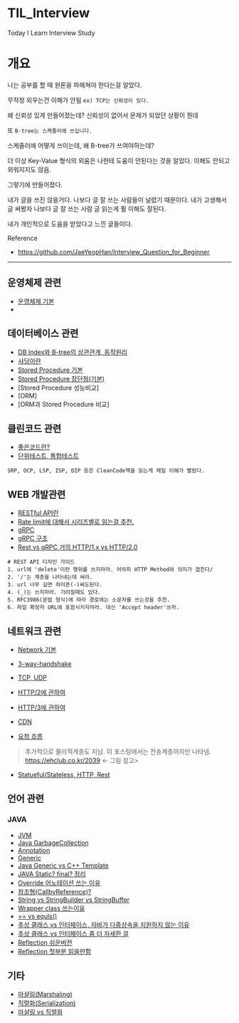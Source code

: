 # TIL_Interview
Today I Learn Interview Study


# 개요

나는 공부를 할 때 원론을 파헤쳐야 한다는걸 알았다.

무작정 외우는건 이해가 안됨 `ex) TCP는 신뢰성이 있다.`

왜 신뢰성 있게 만들어졌는데? 신뢰성이 없어서 문제가 되었던 상황이 뭔데

또 `B-tree는 스케줄러에 쓰입니다.`

스케줄러에 어떻게 쓰이는데, 왜 B-tree가 쓰여야하는데? 

더 이상 Key-Value 형식의 외움은 나한테 도움이 안된다는 것을 알았다. 이해도 안되고 외워지지도 않음.

그렇기에 만들어졌다.

내가 글을 쓰진 않을거다. 나보다 글 잘 쓰는 사람들이 널렸기 때문이다. 내가 고생해서 글 써봤자 나보다 글 잘 쓰는 사람 글 읽는게 훨 이해도 잘된다.

내가 개인적으로 도움을 받았다고 느낀 글들이다.

Reference

- <https://github.com/JaeYeopHan/Interview_Question_for_Beginner>

-----

## 운영체제 관련

- [운영체제 기본](https://github.com/JaeYeopHan/Interview_Question_for_Beginner/tree/master/OS)
- 

## 데이터베이스 관련

- [DB Index와 B-tree의 상관관계, 동작원리](https://brunch.co.kr/@skeks463/25)
- [샤딩이란](https://d2.naver.com/helloworld/14822)
- [Stored Procedure 기본](https://devkingdom.tistory.com/323)
- [Stored Procedure 장단점(기본)](https://graduation.tistory.com/444)
- [Stored Procedure 성능비교]
- [ORM]
- [ORM과 Stored Procedure 비교]

## 클린코드 관련

- [좋은코드란?](https://jbee.io/etc/what-is-good-code/)
- [단위테스트, 통합테스트](https://cjwoov.tistory.com/9)

```text
SRP, OCP, LSP, ISP, DIP 등은 CleanCode책을 읽는게 제일 이해가 빨랐다.
```

## WEB 개발관련

- [RESTful API란](https://meetup.toast.com/posts/92)
- [Rate limit에 대해서 시리즈별로 읽는걸 추천.](https://etloveguitar.tistory.com/126)
- [gRPC](https://godd.tistory.com/88)
- [gRPC 구조](https://changhoi.github.io/posts/backend/grpc-internals/#gRPC%EC%9D%98-%ED%8A%B9%EC%A7%95)
- [Rest vs gRPC 거의 HTTP/1.x vs HTTP/2.0](https://alledy.netlify.app/posts/rest-vs-grpc/)


```text
# REST API 디자인 가이드
1. url에 'delete'이런 행위를 쓰지마라. 어차피 HTTP Method와 의미가 겹친다/
2. '/'는 계층을 나타내는데 써라.
3. url 너무 길면 하이픈(-)써도된다.
4. (_)는 쓰지마라. 가려질때도 있다.
5. RFC3986(문법 형식)에 따라 경로에는 소문자를 쓰는것을 추천.
6. 파일 확장자 URL에 포함시키지마라. 대신 'Accept header'쓰자.

```

## 네트워크 관련

- [Network 기본](https://github.com/JaeYeopHan/Interview_Question_for_Beginner/tree/master/Network)
- [3-way-handshake](https://asfirstalways.tistory.com/356)
- [TCP, UDP](https://asfirstalways.tistory.com/327)
- [HTTP/2에 관하여](https://tech.ssut.me/https-is-faster-than-http/)
- [HTTP/3에 관하여](https://ykarma1996.tistory.com/86)
- [CDN](https://www.alibabacloud.com/ko/knowledge/what-is-cdn)

- [요청 흐름](https://github.com/WooVictory/Ready-For-Tech-Interview/blob/master/Network/%EC%A3%BC%EC%86%8C%EC%B0%BD%EC%97%90%20naver.com%EC%9D%84%20%EC%B9%98%EB%A9%B4%20%EC%9D%BC%EC%96%B4%EB%82%98%EB%8A%94%20%EC%9D%BC.md)

> 추가적으로 물리적계층도 지남. 이 포스팅에서는 전송계층까지만 나타냄. <https://ehclub.co.kr/2039> <- 그림 참고>

- [Statueful/Stateless, HTTP, Rest](https://5equal0.tistory.com/entry/StatefulStateless-Stateful-vs-Stateless-%EC%84%9C%EB%B9%84%EC%8A%A4%EC%99%80-HTTP-%EB%B0%8F-REST)




## 언어 관련

### JAVA

- [JVM](https://asfirstalways.tistory.com/158)
- [Java GarbageCollection](https://mangkyu.tistory.com/118)
- [Annotation](https://asfirstalways.tistory.com/309)
- [Generic](https://st-lab.tistory.com/153)
- [Java Generic vs C++ Template](https://chchang.tistory.com/entry/C%EC%9D%98-template%EA%B3%BC-Java-generic-method-%EC%99%80%EC%9D%98-%EA%B3%B5%ED%86%B5%EC%A0%90%EA%B3%BC-%EC%B0%A8%EC%9D%B4%EC%A0%90)
- [JAVA Static? final? 정리](https://djkeh.github.io/articles/Why-should-final-member-variables-be-conventionally-static-in-Java-kor/)
- [Override 어노테이션 쓰는 이유](https://team00csduck.tistory.com/11)
- [참조형(CallbyReference)?](https://github.com/WooVictory/Ready-For-Tech-Interview/blob/master/Java/%5BJava%5D%20Call%20by%20Value%20vs%20Call%20by%20Reference.md)
- [String vs StringBuilder vs StringBuffer](https://github.com/WooVictory/Ready-For-Tech-Interview/blob/master/Java/%5BJava%5D%20String%2CStringBuilder%2CStringBuffer%20%EC%B0%A8%EC%9D%B4.md)
- [Wrapper class 쓰는이유](https://github.com/WooVictory/Ready-For-Tech-Interview/blob/master/Java/%5BJava%5D%20Wrapper%20Class.md)
- [== vs equls()](https://github.com/WooVictory/Ready-For-Tech-Interview/blob/master/Java/%5BJava%5D%20%3D%3D%EC%99%80%20equals()%20%EC%B0%A8%EC%9D%B4.md)
- [추상 클래스 vs 인터페이스, 자바가 다중상속을 지원하지 않는 이유](https://brunch.co.kr/@kd4/6)
- [추상 클래스 vs 인터페이스 좀 더 자세한 글](http://alecture.blogspot.com/2011/05/abstract-class-interface.html)
- [Reflection 쉬운버전](https://tecoble.techcourse.co.kr/post/2020-07-16-reflection-api/)
- [Reflection 첫부분 읽을만함](https://gyrfalcon.tistory.com/entry/Java-Reflection)


## 기타

- [마샬링(Marshaling)](https://strange-developer.tistory.com/47)
- [직렬화(Serialization)](https://hub1234.tistory.com/26)
- [마샬링 vs 직렬화](https://hyesun03.github.io/2019/09/08/marshalling-vs-serialization/)

